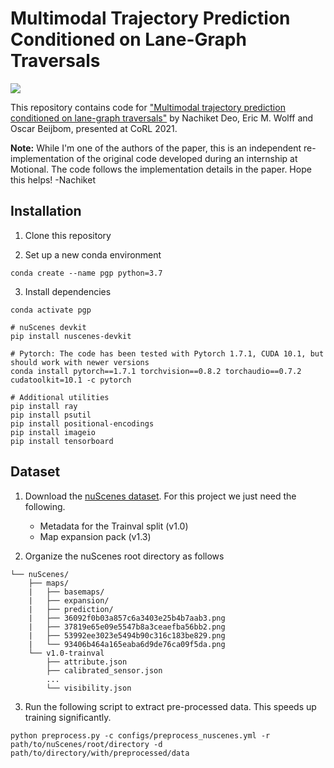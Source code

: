# Multimodal Trajectory Prediction Conditioned on Lane-Graph Traversals

![](https://github.com/nachiket92/PGP/blob/main/intro.gif)




This repository contains code for ["Multimodal trajectory prediction conditioned on lane-graph traversals"](https://arxiv.org/abs/2106.15004) by Nachiket Deo, Eric M. Wolff and Oscar Beijbom, presented at CoRL 2021.  

**Note:** While I'm one of the authors of the paper, this is an independent re-implementation of the original code developed during an internship at Motional. The code follows the implementation details in the paper. Hope this helps!
 -Nachiket   


## Installation

1. Clone this repository 

2. Set up a new conda environment 
``` shell
conda create --name pgp python=3.7
```

3. Install dependencies
```shell
conda activate pgp

# nuScenes devkit
pip install nuscenes-devkit

# Pytorch: The code has been tested with Pytorch 1.7.1, CUDA 10.1, but should work with newer versions
conda install pytorch==1.7.1 torchvision==0.8.2 torchaudio==0.7.2 cudatoolkit=10.1 -c pytorch

# Additional utilities
pip install ray
pip install psutil
pip install positional-encodings
pip install imageio
pip install tensorboard
```

## Dataset

1. Download the [nuScenes dataset](https://www.nuscenes.org/download). For this project we just need the following.
    - Metadata for the Trainval split (v1.0)
    - Map expansion pack (v1.3)

2. Organize the nuScenes root directory as follows
```plain
└── nuScenes/
    ├── maps/
    |   ├── basemaps/
    |   ├── expansion/
    |   ├── prediction/
    |   ├── 36092f0b03a857c6a3403e25b4b7aab3.png
    |   ├── 37819e65e09e5547b8a3ceaefba56bb2.png
    |   ├── 53992ee3023e5494b90c316c183be829.png
    |   └── 93406b464a165eaba6d9de76ca09f5da.png
    └── v1.0-trainval
        ├── attribute.json
        ├── calibrated_sensor.json
        ...
        └── visibility.json         
```

3. Run the following script to extract pre-processed data. This speeds up training significantly.
```
python preprocess.py -c configs/preprocess_nuscenes.yml -r path/to/nuScenes/root/directory -d path/to/directory/with/preprocessed/data
```
